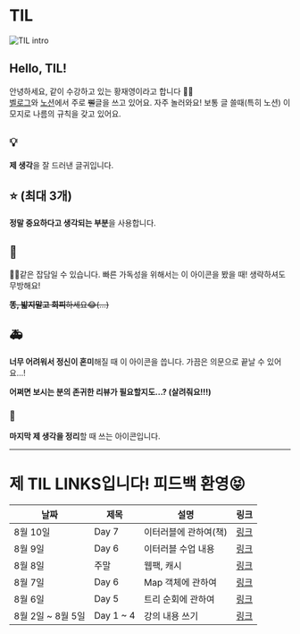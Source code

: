 # TIL

![TIL intro](https://i.pinimg.com/originals/af/fd/96/affd968d7e202efa861dc3f9d02c3918.gif)

## Hello, TIL!

안녕하세요, 같이 수강하고 있는 황재영이라고 합니다 🖐🏻  
[벨로그](https://velog.io/@young_pallete)와 [노션](https://www.notion.so/TIL-e94d9b568a704b3196d0f2851db49410)에서 주로 ~~뻘~~글을 쓰고 있어요. 자주 놀러와요!
보통 글 쓸때(특히 노션) 이모지로 나름의 규칙을 갖고 있어요.

## 💡

**제 생각**을 잘 드러낸 글귀입니다.

## ⭐ (최대 3개)

**정말 중요하다고 생각되는 부분**을 사용합니다.

## 💬

🐶💩같은 잡담일 수 있습니다. 빠른 가독성을 위해서는 이 아이콘을 봤을 때! 생략하셔도 무방해요!

~~**똥, 밟지말고 회피**하세요😂(...)~~

## 🚑

**너무 어려워서 정신이 혼미**해질 때 이 아이콘을 씁니다. 가끔은 의문으로 끝날 수 있어요...!

**어쩌면 보시는 분의 존귀한 리뷰가 필요할지도...? (살려줘요!!!)**

### 🌈

**마지막 제 생각을 정리**할 때 쓰는 아이콘입니다.

---

# 제 TIL LINKS입니다! 피드백 환영😝

| 날짜              | 제목      | 설명                  | 링크                                                                      |
| ----------------- | --------- | --------------------- | ------------------------------------------------------------------------- |
| 8월 10일          | Day 7     | 이터러블에 관하여(책) | [링크](https://www.notion.so/fe46ae2ffdce4fd08e07d0985f6cd7f4)            |
| 8월 9일           | Day 6     | 이터러블 수업 내용    | [링크](https://www.notion.so/210809-2a7d443372fb45c49cdbc5211f1b5918)     |
| 8월 8일           | 주말      | 웹팩, 캐시            | [링크](https://www.notion.so/210808-13255d3f17d2483ca0826873e877e7e7)     |
| 8월 7일           | Day 6     | Map 객체에 관하여     | [링크](https://www.notion.so/Map-0c4a5f934b584c31abd0e1988d7b344d)        |
| 8월 6일           | Day 5     | 트리 순회에 관하여    | [링크](https://www.notion.so/05e2f8c858d8474383f3e0007a0377e1)            |
| 8월 2일 ~ 8월 5일 | Day 1 ~ 4 | 강의 내용 쓰기        | [링크](https://www.notion.so/JavaScript-6edd8e666f834ca5b4f3fb7a03251242) |
